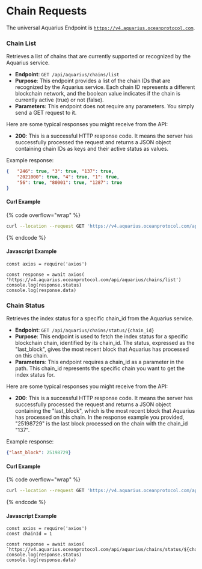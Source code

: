 # Chain Requests

The universal Aquarius Endpoint is [`https://v4.aquarius.oceanprotocol.com`](https://v4.aquarius.oceanprotocol.com).

### Chain List

Retrieves a list of chains that are currently supported or recognized by the Aquarius service.

* **Endpoint**: `GET /api/aquarius/chains/list`
* **Purpose**: This endpoint provides a list of the chain IDs that are recognized by the Aquarius service. Each chain ID represents a different blockchain network, and the boolean value indicates if the chain is currently active (true) or not (false).
* **Parameters**: This endpoint does not require any parameters. You simply send a GET request to it.

Here are some typical responses you might receive from the API:

* **200**: This is a successful HTTP response code. It means the server has successfully processed the request and returns a JSON object containing chain IDs as keys and their active status as values.

Example response:

```json
{   "246": true, "3": true, "137": true,
    "2021000": true, "4": true, "1": true,
    "56": true, "80001": true, "1287": true
}
```

#### Curl Example

{% code overflow="wrap" %}
```bash
curl --location --request GET 'https://v4.aquarius.oceanprotocol.com/api/aquarius/chains/list'
```
{% endcode %}

#### Javascript Example

```runkit  nodeVersion="18.x.x"
const axios = require('axios')

const response = await axios( 'https://v4.aquarius.oceanprotocol.com/api/aquarius/chains/list')
console.log(response.status)
console.log(response.data)

```

### **Chain Status**

Retrieves the index status for a specific chain\_id from the Aquarius service.

* **Endpoint**: `GET /api/aquarius/chains/status/{chain_id}`
* **Purpose**: This endpoint is used to fetch the index status for a specific blockchain chain, identified by its chain\_id. The status, expressed as the "last\_block", gives the most recent block that Aquarius has processed on this chain.
* **Parameters**: This endpoint requires a chain\_id as a parameter in the path. This chain\_id represents the specific chain you want to get the index status for.

Here are some typical responses you might receive from the API:

* **200**: This is a successful HTTP response code. It means the server has successfully processed the request and returns a JSON object containing the "last\_block", which is the most recent block that Aquarius has processed on this chain. In the response example you provided, "25198729" is the last block processed on the chain with the chain\_id "137".

Example response:

```json
{"last_block": 25198729}
```

#### Curl Example

{% code overflow="wrap" %}
```bash
curl --location --request GET 'https://v4.aquarius.oceanprotocol.com/api/aquarius/chains/status/137'
```
{% endcode %}

#### Javascript Example

```runkit  nodeVersion="18.x.x"
const axios = require('axios')
const chainId = 1

const response = await axios( `https://v4.aquarius.oceanprotocol.com/api/aquarius/chains/status/${chainId}`)
console.log(response.status)
console.log(response.data)

```


